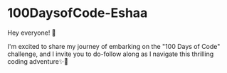 # 100DaysofCode-Eshaa
Hey everyone! 👋

I'm excited to share my journey of embarking on the "100 Days of Code" challenge, and I invite you to do-follow along as I navigate this thrilling coding adventure✨🌟
 
